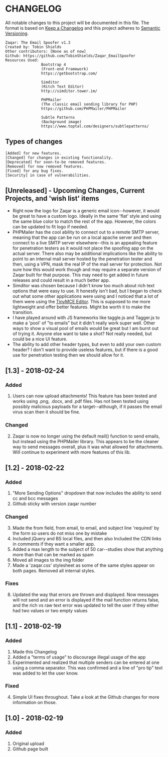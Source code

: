 # CHANGELOG
All notable changes to this project will be documented in this file. The format is based on [Keep a Changelog](http://keepachangelog.com/en/1.0.0/) and this project adheres to [Semantic Versioning](http://semver.org/spec/v2.0.0.html).

    Zaqar: The Email Spoofer v1.3
    Created by: Tobin Shields
    Other contributors: [None as of now]
    Github: https://github.com/TobinShields/Zaqar_EmailSpoofer
    Resources Used:
                    Bootstrap 4
                    (Front-end Framework)
                    https://getbootstrap.com/

                    Simditor
                    (Ritch Text Editor)
                    http://simditor.tower.im/

                    PHPMailer
                    (The classic email sending library for PHP)
                    https://github.com/PHPMailer/PHPMailer

                    Subtle Patterns
                    (Background image)
                    https://www.toptal.com/designers/subtlepatterns/

## Types of changes
    [Added] for new features.
    [Changed] for changes in existing functionality.
    [Deprecated] for soon-to-be removed features.
    [Removed] for now removed features.
    [Fixed] for any bug fixes.
    [Security] in case of vulnerabilities.

## [Unreleased] - Upcoming Changes, Current Projects, and 'wish list' items
* Right now the logo for Zaqar is a generic email icon--however, it would be great to have a custom logo. Ideally in the same 'flat' style and using the same blue color to match the rest of the app. However, the colors can be updated to fit logo if needed.
* PHPMailer has the cool ability to connect out to a remote SMTP server, meaning that the app can be run on a local apache server and then connect to a live SMTP server elsewhere--this is an appealing feature for penetration testers as it would not place the spoofing app on the actual server. There also may be additional implications like the ability to point to an internal mail server hosted by the penetration tester and then, using a VPN, mask the real IP of the mail server for protection. Not sure how this would work though and may require a separate version of Zaqar built for that purpose. This may need to get added in future releases and could result in a much better app. 
* Simditor was chosen because I didn't know too much about rich text options that were easy to use. It honestly isn't bad, but I began to check out what some other applications were using and I noticed that a lot of them were using the [TinyMCE Editor](https://www.tinymce.com/). This is supposed to me more lightweight and offer better features. Might be worth it to make the transition. 
* I have played around with JS frameworks like taggle.js and Tagger.js to make a 'pool' of "to emails" but it didn't really work super well. Other ways to show a visual pool of emails would be great but I am burnt out of trying it. Anyone else want to take a shot? Not really needed, but could be a nice UI feature.
* The ability to add other header types, but even to add your own custom header? I don't want to provide useless features, but if there is a good use for penetration testing then we should allow for it.

## [1.3] - 2018-02-24
### Added
1. Users can now upload attachments! This feature has been tested and works using .png, .docx, and .pdf files. Has not been tested using possibly malicious payloads for a target--although, if it passes the email virus scan then it should be fine.
### Changed
2. Zaqar is now no longer using the default mail() function to send emails, but instead using the PHPMailer library. This appears to be the cleaner way to send messages overall, plus it was what allowed for attachments. Will continue to experiment with more features of this lib.   

## [1.2] - 2018-02-22
### Added
1. "More Sending Options" dropdown that now includes the ability to send cc and bcc messages
2. Github sticky with version zaqar number
### Changed
3. Made the from field, from email, to email, and subject line 'required' by the form so users do not miss one by mistake
4. Included jQuery and BS local files, and then also Included the CDN links in comments if they want a smaller app.
5. Added a max length to the subject of 50 car--studies show that anything more than that can be marked as spam
6. Moved all images to the img folder
7. Made a 'zaqar.css' stylesheet as some of the same styles appear on both pages. Removed all internal styles.
### Fixes
8. Updated the way that errors are thrown and displayed. Now messages will not send and an error is displayed if the mail function returns false, and the rich vs raw text error was updated to tell the user if they either had two values or two empty values

## [1.1] - 2018-02-19
### Added
1. Made this Changelog
2. Added a "terms of usage" to discourage illegal usage of the app
3. Experimented and realized that multiple senders can be entered at one using a comma separator. This was confirmed and a line of "pro tip" text was added to let the user know.
### Fixed
4. Simple UI fixes throughout. Take a look at the Github changes for more information on those.  

## [1.0] - 2018-02-19
### Added
1. Original upload
2. Github page built
